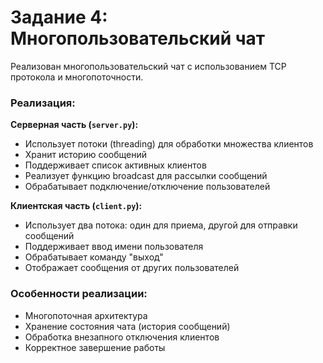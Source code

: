 # Задание 4: Многопользовательский чат

Реализован многопользовательский чат с использованием TCP протокола и многопоточности.

### Реализация:

**Серверная часть (`server.py`):**

- Использует потоки (threading) для обработки множества клиентов
- Хранит историю сообщений
- Поддерживает список активных клиентов
- Реализует функцию broadcast для рассылки сообщений
- Обрабатывает подключение/отключение пользователей

**Клиентская часть (`client.py`):**

- Использует два потока: один для приема, другой для отправки сообщений
- Поддерживает ввод имени пользователя
- Обрабатывает команду "выход"
- Отображает сообщения от других пользователей

### Особенности реализации:

- Многопоточная архитектура
- Хранение состояния чата (история сообщений)
- Обработка внезапного отключения клиентов
- Корректное завершение работы
